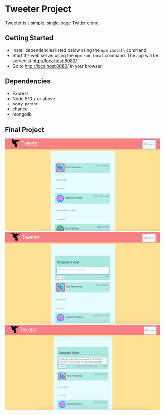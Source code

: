 # Tweeter Project

Tweeter is a simple, single-page Twitter clone.


## Getting Started

- Install dependencies listed below using the `npm install` command.
- Start the web server using the `npm run local` command. The app will be served at <http://localhost:8080/>.
- Go to <http://localhost:8080/> in your browser.

## Dependencies

- Express
- Node 5.10.x or above
- body-parser
- chance
- mongodb


## Final Project
!["Screenshot of home page"](https://github.com/Hazthompson/tweeter/blob/master/docs/tweeter-homepage.png?raw=true)
!["Screenshot of home page"](https://github.com/Hazthompson/tweeter/blob/master/docs/tweeter-compose-%20new.png?raw=true)
!["Screenshot of home page"](https://github.com/Hazthompson/tweeter/blob/master/docs/tweeter-compose-exceed-max.png?raw=true)